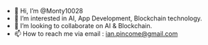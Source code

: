 - 👋 Hi, I’m @Monty10028
- 👀 I’m interested in AI, App Development, Blockchain technology.
- 🌱 I’m looking to collaborate on AI & Blockchain.
- 📫 How to reach me via email : ian.pincome@gmail.com

<!---
Monty10028/Monty10028 is a ✨ special ✨ repository because its `README.md` (this file) appears on your GitHub profile.
You can click the Preview link to take a look at your changes.
--->
